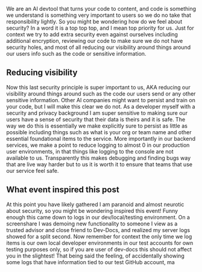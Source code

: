 We are an AI devtool that turns your code to content, and code is something we understand is something very important to users so we do no take that responsibility lightly. So you might be wondering how do we feel about security? In a word it is a top top top, and I mean top priority for us. Just for context we try to add extra security even against ourselves including additional encryption, reviewing our code to make sure we do not have security holes, and most of all reducing our visibility around things around our users info such as the code or sensitive information.

## Reducing visibility

Now this last security principle is super important to us, AKA reducing our visibility around things around such as the code our users send or any other sensitive information. Other AI companies might want to persist and train on your code, but I will make this clear we do not. As a developer myself with a security and privacy background I am super sensitive to making sure our users have a sense of security that their data is theirs and it is safe. The way we do this is essentially we make explicitly sure to persist as little as possible including things such as what is your org or team name and other essential foundational items to the service. More importantly in our backend services, we make a point to reduce logging to almost 0 in our production user environments, in that things like logging to the console are not available to us. Transparently this makes debugging and finding bugs way that are live way harder but to us it is worth it to ensure that teams that use our service feel safe.

## What event inspired this post

At this point you have likely gathered I am paranoid and almost neurotic about security, so you might be wondering inspired this event! Funny enough this came down to logs in our dev/local/testing environment. On a screenshare I was demoing new functionality to someone I view as a trusted advisor and close friend to Dev-Docs, and realized my server logs showed for a split second. Now remember for context the only time we log items is our own local developer environments in our test accounts for own testing purposes only, so if you are user of dev-docs this should not affect you in the slightest! That being said the feeling, of accidentally showing some logs that have information tied to our test GitHub account, ma

